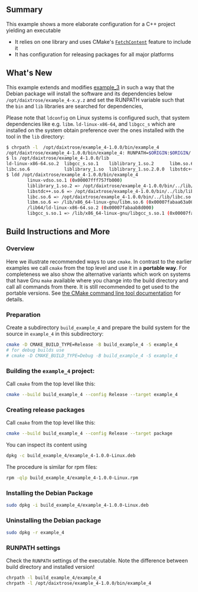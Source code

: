 ## Summary

This example shows a more elaborate configuration for a C++ project yielding an executable 
- It relies on one library and uses CMake's [`FetchContent`](https://cmake.org/cmake/help/latest/module/FetchContent.html) feature to include it
- It has configuration for releasing packages for all major platforms

## What's New

This example extends and modifies [example_3](../example_3/) in such a way that the Debian package will install the software and its dependencies below `/opt/daixtrose/example_4-x.y.z` and set the RUNPATH variable such that the `bin` and `lib` libraries are searched for dependencies,

Please note that `ldconfig` on Linux systems is configured such, that system dependencies like e.g. `libm`. `ld-linux-x86-64`, and `libgcc_s` which are installed on the system obtain preference over the ones installed with the tool in the `lib` directory: 

```bash
$ chrpath -l  /opt/daixtrose/example_4-1.0.0/bin/example_4 
/opt/daixtrose/example_4-1.0.0/bin/example_4: RUNPATH=$ORIGIN:$ORIGIN/../lib
$ ls /opt/daixtrose/example_4-1.0.0/lib
ld-linux-x86-64.so.2  libgcc_s.so.1    liblibrary_1.so.2      libm.so.6       libstdc++.so.6.0.30
libc.so.6             liblibrary_1.so  liblibrary_1.so.2.0.0  libstdc++.so.6
$ ldd /opt/daixtrose/example_4-1.0.0/bin/example_4
        linux-vdso.so.1 (0x00007fff757fb000)
        liblibrary_1.so.2 => /opt/daixtrose/example_4-1.0.0/bin/../lib/liblibrary_1.so.2 (0x00007fabaab81000)
        libstdc++.so.6 => /opt/daixtrose/example_4-1.0.0/bin/../lib/libstdc++.so.6 (0x00007fabaa955000)
        libc.so.6 => /opt/daixtrose/example_4-1.0.0/bin/../lib/libc.so.6 (0x00007fabaa72c000)
        libm.so.6 => /lib/x86_64-linux-gnu/libm.so.6 (0x00007fabaa63a000)
        /lib64/ld-linux-x86-64.so.2 (0x00007fabaab8d000)
        libgcc_s.so.1 => /lib/x86_64-linux-gnu/libgcc_s.so.1 (0x00007fabaa61a000)
```

## Build Instructions and More

### Overview 

Here we illustrate recommended ways to use `cmake`. In contrast to the earlier examples we call `cmake` from the top level and use it in a **portable way**. For completeness we also show the alternative variants which work on systems that have Gnu `make` available where you change into the build directory and call all commands from there. It is still recommended to get used to the portable versions. See [the CMake command line tool documentation](https://cmake.org/cmake/help/latest/manual/cmake.1.html) for details. 

### Preparation

Create a subdirectory `build_example_4` and prepare the build system for the source in `example_4` in this subdirectory:

```bash
cmake -D CMAKE_BUILD_TYPE=Release -B build_example_4 -S example_4
# for debug builds use   
# cmake -D CMAKE_BUILD_TYPE=Debug -B build_example_4 -S example_4
```

### Building the `example_4` project:

Call `cmake` from the top level like this:

```bash
cmake --build build_example_4 --config Release --target example_4
```

### Creating release packages

Call `cmake` from the top level like this:

```bash
cmake --build build_example_4 --config Release --target package
```

You can inspect its content using  

```bash
dpkg -c build_example_4/example_4-1.0.0-Linux.deb
```

The procedure is similar for rpm files:

```bash
rpm -qlp build_example_4/example_4-1.0.0-Linux.rpm
```

### Installing the Debian Package

```bash
sudo dpkg -i build_example_4/example_4-1.0.0-Linux.deb
```

### Uninstalling the Debian package

```bash
sudo dpkg -r example_4
```

### RUNPATH settings

Check the `RUNPATH` settings of the executable. Note the difference between build directory and installed version! 

```bash
chrpath -l build_example_4/example_4
chrpath -l /opt/daixtrose/example_4-1.0.0/bin/example_4
```


